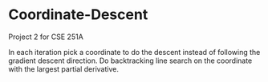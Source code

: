 # Coordinate-Descent
Project 2 for CSE 251A

In each iteration pick a coordinate to do the descent instead of following the gradient descent direction. Do backtracking line search on the coordinate with the largest partial derivative.